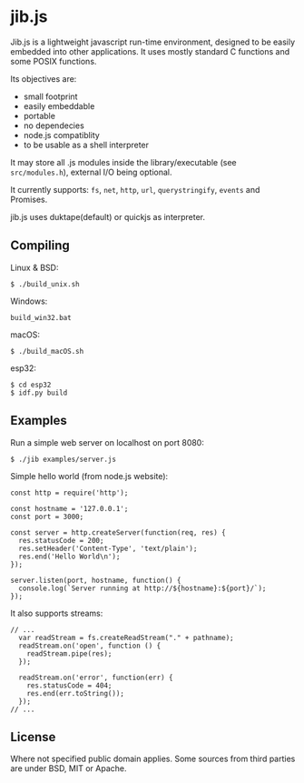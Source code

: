 # jib.js

Jib.js is a lightweight javascript run-time environment, designed to be easily embedded into other applications. It uses mostly standard C functions and some POSIX functions.

Its objectives are:
- small footprint
- easily embeddable
- portable
- no dependecies
- node.js compatiblity
- to be usable as a shell interpreter

It may store all .js modules inside the library/executable (see `src/modules.h`), external I/O being optional.

It currently supports: `fs`, `net`, `http`, `url`, `querystringify`, `events` and Promises.

jib.js uses duktape(default) or quickjs as interpreter.

Compiling
----------

Linux & BSD:
```
$ ./build_unix.sh
```

Windows:
```
build_win32.bat
```

macOS:
```
$ ./build_macOS.sh
```

esp32:
```
$ cd esp32
$ idf.py build
```

Examples
----------

Run a simple web server on localhost on port 8080:
```
$ ./jib examples/server.js
```

Simple hello world (from node.js website):
```
const http = require('http');

const hostname = '127.0.0.1';
const port = 3000;

const server = http.createServer(function(req, res) {
  res.statusCode = 200;
  res.setHeader('Content-Type', 'text/plain');
  res.end('Hello World\n');
});

server.listen(port, hostname, function() {
  console.log(`Server running at http://${hostname}:${port}/`);
});
```

It also supports streams:
```
// ...
  var readStream = fs.createReadStream("." + pathname);
  readStream.on('open', function () {
    readStream.pipe(res);
  });

  readStream.on('error', function(err) {
    res.statusCode = 404;
    res.end(err.toString());
  });
// ...
```

License
----------
Where not specified public domain applies.
Some sources from third parties are under BSD, MIT or Apache.
